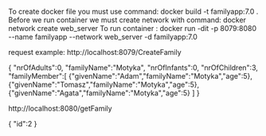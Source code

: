 To create docker file you must use command:
docker build -t familyapp:7.0 .
Before we run container we must create network with command:
docker network create web_server
To run container :
docker run -dit -p 8079:8080 --name familyapp --network web_server -d  familyapp:7.0

request example:
http://localhost:8079/CreateFamily

{
"nrOfAdults":0,
"familyName":"Motyka",
"nrOfInfants":0,
"nrOfChildren":3,
"familyMember":[
{"givenName":"Adam","familyName":"Motyka","age":5},
{"givenName":"Tomasz","familyName":"Motyka","age":5},
{"givenName":"Agata","familyName":"Motyka","age":5}
]
}

http://localhost:8080/getFamily

{
"id":2
}